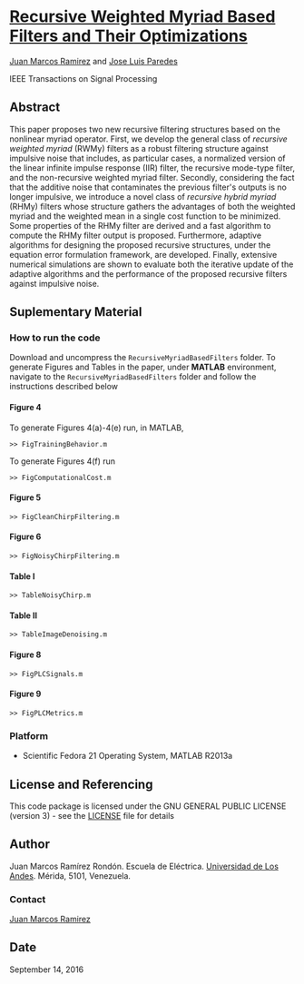 # [Recursive Weighted Myriad Based Filters and Their Optimizations](http://ieeexplore.ieee.org/document/7457715/)

[Juan Marcos Ramirez](juanra@ula.ve) and [Jose Luis Paredes](https://www.eecis.udel.edu/~paredesj/)

IEEE Transactions on Signal Processing

## Abstract
This paper proposes two new recursive filtering structures based on the nonlinear myriad operator. First, we develop the general class of *recursive weighted myriad* (RWMy) filters as a robust filtering structure against impulsive noise that includes, as particular cases, a normalized version of the linear infinite impulse response (IIR) filter, the recursive mode-type filter, and the non-recursive weighted myriad filter. Secondly, considering the fact that the additive noise that contaminates the previous filter's outputs is no longer impulsive, we introduce a novel class of *recursive hybrid myriad* (RHMy) filters whose structure gathers the advantages of both the weighted myriad and the weighted mean in a single cost function to be minimized. Some properties of the RHMy filter are derived and a fast algorithm to compute the RHMy filter output is proposed. Furthermore, adaptive algorithms for designing the proposed recursive structures, under the equation error formulation framework, are developed. Finally, extensive numerical simulations are shown to evaluate both the iterative update of the adaptive algorithms and the performance of the proposed recursive filters against impulsive noise.

## Suplementary Material

### How to run the code

Download and uncompress the `RecursiveMyriadBasedFilters` folder. To generate Figures and Tables in the paper, under **MATLAB** environment, navigate to the `RecursiveMyriadBasedFilters` folder and follow the instructions described below

#### Figure 4

To generate Figures 4(a)-4(e) run, in MATLAB, 

	>> FigTrainingBehavior.m

To generate Figures 4(f) run 

	>> FigComputationalCost.m

#### Figure 5

	>> FigCleanChirpFiltering.m

#### Figure 6

	>> FigNoisyChirpFiltering.m

#### Table I

	>> TableNoisyChirp.m

#### Table II

	>> TableImageDenoising.m

#### Figure 8

	>> FigPLCSignals.m 

#### Figure 9

	>> FigPLCMetrics.m

### Platform

* Scientific Fedora 21 Operating System, MATLAB R2013a


## License and Referencing

This code package is licensed under the GNU GENERAL PUBLIC LICENSE (version 3) - see the [LICENSE](LICENSE) file for details


## Author

Juan Marcos Ramírez Rondón. Escuela de Eléctrica. [Universidad de Los Andes](http://www.ula.ve). Mérida, 5101, Venezuela. 


### Contact

[Juan Marcos Ramirez](juanra@ula.ve)

## Date

September 14, 2016

